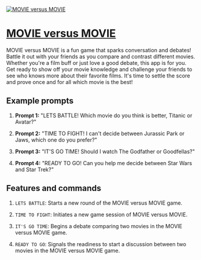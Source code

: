 [![MOVIE versus MOVIE](https://files.oaiusercontent.com/file-3h2KulqcDUyByooI3CvlRGt8?se=2123-10-17T23%3A35%3A50Z&sp=r&sv=2021-08-06&sr=b&rscc=max-age%3D31536000%2C%20immutable&rscd=attachment%3B%20filename%3D83de5197-ab1a-4861-a2a9-93e1223d1644.png&sig=VlQkToQZM0NN%2Bn8ZLBZ4Giij9C7Mp1%2B3dVqPG9t6r/U%3D)](https://chat.openai.com/g/g-NwVllBXys-movie-versus-movie)

# [MOVIE versus MOVIE](https://chat.openai.com/g/g-NwVllBXys-movie-versus-movie)

MOVIE versus MOVIE is a fun game that sparks conversation and debates! Battle it out with your friends as you compare and contrast different movies. Whether you're a film buff or just love a good debate, this app is for you. Get ready to show off your movie knowledge and challenge your friends to see who knows more about their favorite films. It's time to settle the score and prove once and for all which movie is the best!

## Example prompts

1. **Prompt 1:** "LETS BATTLE! Which movie do you think is better, Titanic or Avatar?"

2. **Prompt 2:** "TIME TO FIGHT! I can't decide between Jurassic Park or Jaws, which one do you prefer?"

3. **Prompt 3:** "IT'S GO TIME! Should I watch The Godfather or Goodfellas?"

4. **Prompt 4:** "READY TO GO! Can you help me decide between Star Wars and Star Trek?"

## Features and commands

1. `LETS BATTLE`: Starts a new round of the MOVIE versus MOVIE game.

2. `TIME TO FIGHT`: Initiates a new game session of MOVIE versus MOVIE.

3. `IT'S GO TIME`: Begins a debate comparing two movies in the MOVIE versus MOVIE game.

4. `READY TO GO`: Signals the readiness to start a discussion between two movies in the MOVIE versus MOVIE game.